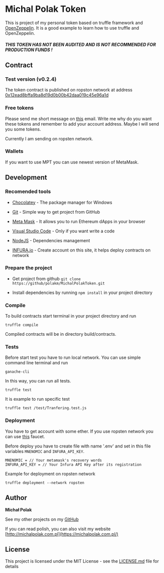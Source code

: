 # Michal Polak Token

This is  project of my personal token based on truffle framework and [OpenZeppelin](https://openzeppelin.org/). It is a good example to learn how to use truffle and OpenZeppelin.

<h5>THIS TOKEN HAS NOT BEEN AUDITED AND IS NOT RECOMMENDED FOR PRODUCTION FUNDS !</h5>

## Contract 

### Test version (v0.2.4)
The token contract is published on ropston network at address
[0x12ead8bffa9ba8d19d0b00b42daa019c45e96a1d](https://ropsten.etherscan.io/token/0x12ead8bffa9ba8d19d0b00b42daa019c45e96a1d)

### Free tokens

Please send me short message on [this](mailto:michal.polak.token@gmail.com) email. Write me why do you want these tokens and remember to add your account address. Maybe I will send you some tokens.  

Currently I am sending on ropsten network.

### Wallets

If you want to use MPT you can use newest version of MetaMask.

## Development

### Recomended tools
 
* [Chocolatey](https://github.com/chocolatey/choco/wiki/Installation) - The package manager for Windows

* [Git](https://git-scm.com/downloads) - Simple way to get project from GitHub 

* [Meta Mask](https://metamask.io/) - It allows you to run Ethereum dApps in your browser

* [Visual Studio Code](https://code.visualstudio.com/) - Only if you want write a code

* [NodeJS](https://docs.npmjs.com/getting-started/installing-node) - Dependencies management 

* [INFURA.io](https://infura.io/) - Create account on this site, it helps deploy contracts on network 


### Prepare the project

* Get project from github `git clone https://github/polakm/MichalPolakToken.git`

* Install dependencies by running `npm install` in your project directory

### Compile

To build contracts start terminal in your project directory and run 

```
truffle compile
```

Compiled contracts will be in directory build/contracts.

### Tests

Before start test you have to run local network. You can use simple command line terminal and run 

```
ganache-cli
```

In this way, you can run all tests.

```
truffle test
```

It is example to run specific test

```
truffle test /test/Tranfering.test.js
```

### Deployment

You have to get account with some ether. If you use ropsten network you can use [this](https://faucet.ropsten.be/) faucet.

Before deploy you have to create file with name '.env' and set in this file variables `MNENOMIC` and `INFURA_API_KEY`. 

```
MNENOMIC = // Your metamask's recovery words
INFURA_API_KEY = // Your Infura API Key after its registration
```

Example for deployment on ropsten network
```
truffle deployment --network ropsten
```


## Author 

**Michał Polak**

See my other projects on my [GitHub](https://github.com/polakm)

If you can read polish, you can also visit my website [http://michalpolak.com.pl](https://michalpolak.com.pl/)

## License

This project is licensed under the MIT License - see the [LICENSE.md](LICENSE.md) file for details
